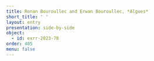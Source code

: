 ```yaml
---
title: Ronan Bouroullec and Erwan Bouroullec, *Algues*
short_title: ' '
layout: entry
presentation: side-by-side
object:
  - id: exrr-2023-78
order: 405
menu: false
---
```

